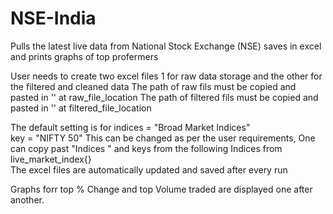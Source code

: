 # NSE-India
Pulls the latest live data from National Stock Exchange (NSE) saves in excel and prints graphs of top profermers


User needs to create two excel files 1 for raw data storage and the other for the filtered and cleaned data
The path of raw  fils must be copied and pasted in '' at raw_file_location 
The path of filtered  fils must be copied and pasted in '' at filtered_file_location 

The default setting is for        indices = "Broad Market Indices"    
                                      key = "NIFTY 50" 
This can be changed as per the user requirements, One can copy past "Indices "  and keys from the following Indices from live_market_index{}                                
The excel files are automatically updated and saved after every run

Graphs forr top % Change and top Volume traded are displayed one after another.

